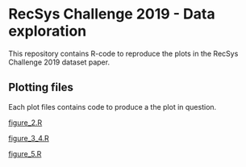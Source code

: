 # RecSys Challenge 2019 - Data exploration

This repository contains R-code to reproduce the plots in the RecSys Challenge 2019 dataset paper.

## Plotting files

Each plot files contains code to produce a the plot in question.

[figure_2.R](figure_2.R)

[figure_3_4.R](figure_3_4.R)

[figure_5.R](figure_5.R)


